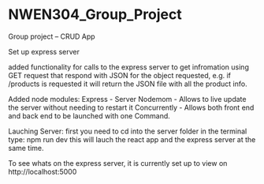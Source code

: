 # NWEN304_Group_Project
Group project – CRUD App



Set up express server

added functionality for calls to the express server to get infromation using GET request that respond with JSON for the object requested, e.g. if /products is requested it will return the JSON file with all the product info.

Added node modules:
Express - Server
Nodemom - Allows to live update the server without needing to restart it
Concurrently - Allows both front end and back end to be launched with one Command.

Lauching Server:
first you need to cd into the server folder
in the terminal type: npm run dev
this will lauch the react app and the express server at the same time.

To see whats on the express server, it is currently set up to view on http://localhost:5000
